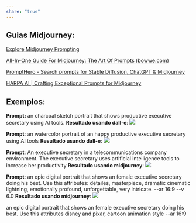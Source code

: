 ```yaml
---
share: "true"
---
```


## Guias Midjourney:

[Explore Midjourney Prompting](https://docs.midjourney.com/docs/explore-prompting)

[All-In-One Guide For Midjourney: The Art Of Prompts (bowwe.com)](https://bowwe.com/blog/guide-to-midjourney-prompts)

[PromptHero - Search prompts for Stable Diffusion, ChatGPT & Midjourney](https://prompthero.com/)

[HARPA AI | Crafting Exceptional Prompts for Midjourney](https://harpa.ai/blog/ultimate-midjourney-prompts-guide)


## Exemplos:


**Prompt:** an charcoal sketch portrait that shows productive executive secretary using AI tools.
**Resultado usando dall-e**:
![](exemplo-1.png)



**Prompt**: an watercolor portrait of an happy productive executive secretary using AI tools
**Resultado usando dall-e**:
![](exemplo-2.png)


**Prompt**: An executive secretary in a telecommunications company environment. The executive secretary uses artificial intelligence tools to increase her productivity
**Resultado usando midjourney**:
![](exemplo-3.png)


**Prompt**: an epic digital portrait that shows an female executive secretary doing his best. Use this attributes: detailes, masterpiece, dramatic cinematic lightning, emotionally profound, unforgettable, very intricate. --ar 16:9 --v 6.0 
**Resultado usando midjourney**: 
![](exemplo-4.png)


an epic digital portrait that shows an female executive secretary doing his best. Use this attributes disney and pixar, cartoon animation style --ar 16:9 










